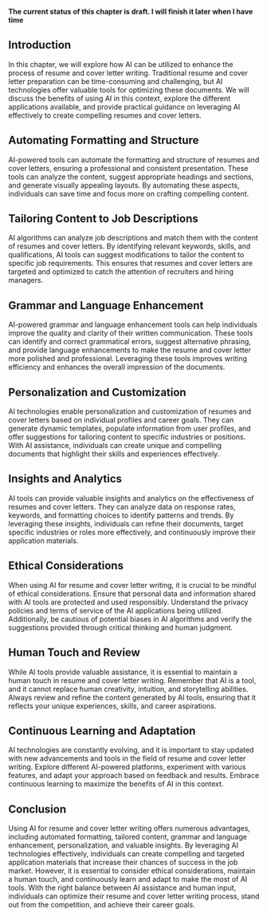 **The current status of this chapter is draft. I will finish it later when I have time**

Introduction
------------

In this chapter, we will explore how AI can be utilized to enhance the process of resume and cover letter writing. Traditional resume and cover letter preparation can be time-consuming and challenging, but AI technologies offer valuable tools for optimizing these documents. We will discuss the benefits of using AI in this context, explore the different applications available, and provide practical guidance on leveraging AI effectively to create compelling resumes and cover letters.

Automating Formatting and Structure
-----------------------------------

AI-powered tools can automate the formatting and structure of resumes and cover letters, ensuring a professional and consistent presentation. These tools can analyze the content, suggest appropriate headings and sections, and generate visually appealing layouts. By automating these aspects, individuals can save time and focus more on crafting compelling content.

Tailoring Content to Job Descriptions
-------------------------------------

AI algorithms can analyze job descriptions and match them with the content of resumes and cover letters. By identifying relevant keywords, skills, and qualifications, AI tools can suggest modifications to tailor the content to specific job requirements. This ensures that resumes and cover letters are targeted and optimized to catch the attention of recruiters and hiring managers.

Grammar and Language Enhancement
--------------------------------

AI-powered grammar and language enhancement tools can help individuals improve the quality and clarity of their written communication. These tools can identify and correct grammatical errors, suggest alternative phrasing, and provide language enhancements to make the resume and cover letter more polished and professional. Leveraging these tools improves writing efficiency and enhances the overall impression of the documents.

Personalization and Customization
---------------------------------

AI technologies enable personalization and customization of resumes and cover letters based on individual profiles and career goals. They can generate dynamic templates, populate information from user profiles, and offer suggestions for tailoring content to specific industries or positions. With AI assistance, individuals can create unique and compelling documents that highlight their skills and experiences effectively.

Insights and Analytics
----------------------

AI tools can provide valuable insights and analytics on the effectiveness of resumes and cover letters. They can analyze data on response rates, keywords, and formatting choices to identify patterns and trends. By leveraging these insights, individuals can refine their documents, target specific industries or roles more effectively, and continuously improve their application materials.

Ethical Considerations
----------------------

When using AI for resume and cover letter writing, it is crucial to be mindful of ethical considerations. Ensure that personal data and information shared with AI tools are protected and used responsibly. Understand the privacy policies and terms of service of the AI applications being utilized. Additionally, be cautious of potential biases in AI algorithms and verify the suggestions provided through critical thinking and human judgment.

Human Touch and Review
----------------------

While AI tools provide valuable assistance, it is essential to maintain a human touch in resume and cover letter writing. Remember that AI is a tool, and it cannot replace human creativity, intuition, and storytelling abilities. Always review and refine the content generated by AI tools, ensuring that it reflects your unique experiences, skills, and career aspirations.

Continuous Learning and Adaptation
----------------------------------

AI technologies are constantly evolving, and it is important to stay updated with new advancements and tools in the field of resume and cover letter writing. Explore different AI-powered platforms, experiment with various features, and adapt your approach based on feedback and results. Embrace continuous learning to maximize the benefits of AI in this context.

Conclusion
----------

Using AI for resume and cover letter writing offers numerous advantages, including automated formatting, tailored content, grammar and language enhancement, personalization, and valuable insights. By leveraging AI technologies effectively, individuals can create compelling and targeted application materials that increase their chances of success in the job market. However, it is essential to consider ethical considerations, maintain a human touch, and continuously learn and adapt to make the most of AI tools. With the right balance between AI assistance and human input, individuals can optimize their resume and cover letter writing process, stand out from the competition, and achieve their career goals.

